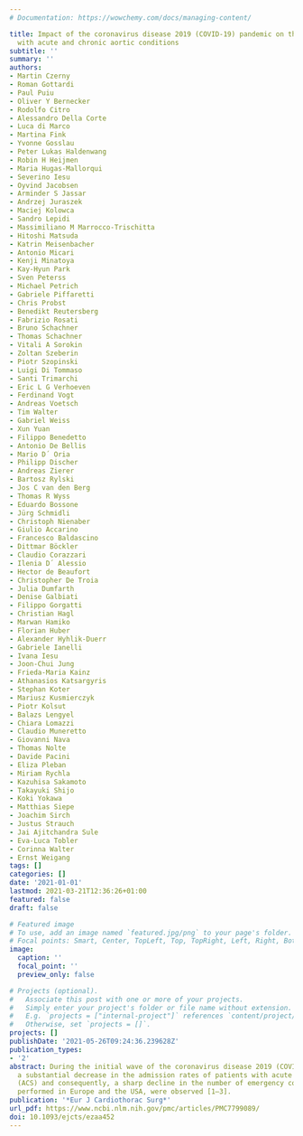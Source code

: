 ```yaml
---
# Documentation: https://wowchemy.com/docs/managing-content/

title: Impact of the coronavirus disease 2019 (COVID-19) pandemic on the care of patients
  with acute and chronic aortic conditions
subtitle: ''
summary: ''
authors:
- Martin Czerny
- Roman Gottardi
- Paul Puiu
- Oliver Y Bernecker
- Rodolfo Citro
- Alessandro Della Corte
- Luca di Marco
- Martina Fink
- Yvonne Gosslau
- Peter Lukas Haldenwang
- Robin H Heijmen
- Maria Hugas-Mallorqui
- Severino Iesu
- Oyvind Jacobsen
- Arminder S Jassar
- Andrzej Juraszek
- Maciej Kolowca
- Sandro Lepidi
- Massimiliano M Marrocco-Trischitta
- Hitoshi Matsuda
- Katrin Meisenbacher
- Antonio Micari
- Kenji Minatoya
- Kay-Hyun Park
- Sven Peterss
- Michael Petrich
- Gabriele Piffaretti
- Chris Probst
- Benedikt Reutersberg
- Fabrizio Rosati
- Bruno Schachner
- Thomas Schachner
- Vitali A Sorokin
- Zoltan Szeberin
- Piotr Szopinski
- Luigi Di Tommaso
- Santi Trimarchi
- Eric L G Verhoeven
- Ferdinand Vogt
- Andreas Voetsch
- Tim Walter
- Gabriel Weiss
- Xun Yuan
- Filippo Benedetto
- Antonio De Bellis
- Mario D´ Oria
- Philipp Discher
- Andreas Zierer
- Bartosz Rylski
- Jos C van den Berg
- Thomas R Wyss
- Eduardo Bossone
- Jürg Schmidli
- Christoph Nienaber
- Giulio Accarino
- Francesco Baldascino
- Dittmar Böckler
- Claudio Corazzari
- Ilenia D´ Alessio
- Hector de Beaufort
- Christopher De Troia
- Julia Dumfarth
- Denise Galbiati
- Filippo Gorgatti
- Christian Hagl
- Marwan Hamiko
- Florian Huber
- Alexander Hyhlik-Duerr
- Gabriele Ianelli
- Ivana Iesu
- Joon-Chui Jung
- Frieda-Maria Kainz
- Athanasios Katsargyris
- Stephan Koter
- Mariusz Kusmierczyk
- Piotr Kolsut
- Balazs Lengyel
- Chiara Lomazzi
- Claudio Muneretto
- Giovanni Nava
- Thomas Nolte
- Davide Pacini
- Eliza Pleban
- Miriam Rychla
- Kazuhisa Sakamoto
- Takayuki Shijo
- Koki Yokawa
- Matthias Siepe
- Joachim Sirch
- Justus Strauch
- Jai Ajitchandra Sule
- Eva-Luca Tobler
- Corinna Walter
- Ernst Weigang
tags: []
categories: []
date: '2021-01-01'
lastmod: 2021-03-21T12:36:26+01:00
featured: false
draft: false

# Featured image
# To use, add an image named `featured.jpg/png` to your page's folder.
# Focal points: Smart, Center, TopLeft, Top, TopRight, Left, Right, BottomLeft, Bottom, BottomRight.
image:
  caption: ''
  focal_point: ''
  preview_only: false

# Projects (optional).
#   Associate this post with one or more of your projects.
#   Simply enter your project's folder or file name without extension.
#   E.g. `projects = ["internal-project"]` references `content/project/deep-learning/index.md`.
#   Otherwise, set `projects = []`.
projects: []
publishDate: '2021-05-26T09:24:36.239628Z'
publication_types:
- '2'
abstract: During the initial wave of the coronavirus disease 2019 (COVID-19) pandemic,
  a substantial decrease in the admission rates of patients with acute coronary syndromes
  (ACS) and consequently, a sharp decline in the number of emergency coronary procedures
  performed in Europe and the USA, were observed [1–3].
publication: '*Eur J Cardiothorac Surg*'
url_pdf: https://www.ncbi.nlm.nih.gov/pmc/articles/PMC7799089/
doi: 10.1093/ejcts/ezaa452
---
```

